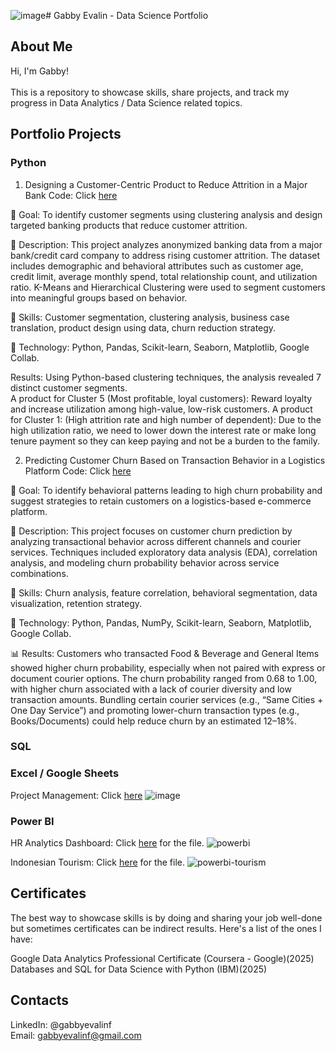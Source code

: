 ![image](https://github.com/user-attachments/assets/0f6b4649-49a5-4823-b69c-d20b5994af05)# Gabby Evalin - Data Science Portfolio

## About Me
Hi, I'm Gabby!<br>
<br>
This is a repository to showcase skills, share projects, and track my progress in Data Analytics / Data Science related topics.

## Portfolio Projects
### Python <br>
1. Designing a Customer-Centric Product to Reduce Attrition in a Major Bank
Code: Click [here](https://colab.research.google.com/drive/1RxFchVnNi3ryhdfbXdalMoGSFpyxStiO#scrollTo=FwyyftVZF3bV)

🎯 Goal:
To identify customer segments using clustering analysis and design targeted banking products that reduce customer attrition.

📌 Description:
This project analyzes anonymized banking data from a major bank/credit card company to address rising customer attrition. The dataset includes demographic and behavioral attributes such as customer age, credit limit, average monthly spend, total relationship count, and utilization ratio. K-Means and Hierarchical Clustering were used to segment customers into meaningful groups based on behavior. 

🧠 Skills:
Customer segmentation, clustering analysis, business case translation, product design using data, churn reduction strategy.

🧰 Technology:
Python, Pandas, Scikit-learn, Seaborn, Matplotlib, Google Collab.

Results:
Using Python-based clustering techniques, the analysis revealed 7 distinct customer segments. <br>
A product for Cluster 5 (Most profitable, loyal customers): Reward loyalty and increase utilization among high-value, low-risk customers.
A product for Cluster 1: (High attrition rate and high number of dependent): Due to the high utilization ratio, we need to lower down the interest rate or make long tenure payment so they can keep paying and not be a burden to the family.

2. Predicting Customer Churn Based on Transaction Behavior in a Logistics Platform
Code: Click [here](https://colab.research.google.com/drive/1zrt6A6vPVD5CnC3bDtQJvFDpgA2sipeO#scrollTo=ec7f4remdQV6)

🎯 Goal:
To identify behavioral patterns leading to high churn probability and suggest strategies to retain customers on a logistics-based e-commerce platform.

📌 Description:
This project focuses on customer churn prediction by analyzing transactional behavior across different channels and courier services. Techniques included exploratory data analysis (EDA), correlation analysis, and modeling churn probability behavior across service combinations.

🧠 Skills:
Churn analysis, feature correlation, behavioral segmentation, data visualization, retention strategy.

🧰 Technology:
Python, Pandas, NumPy, Scikit-learn, Seaborn, Matplotlib, Google Collab. 

📊 Results:
Customers who transacted Food & Beverage and General Items showed higher churn probability, especially when not paired with express or document courier options. 
The churn probability ranged from 0.68 to 1.00, with higher churn associated with a lack of courier diversity and low transaction amounts.
Bundling certain courier services (e.g., “Same Cities + One Day Service”) and promoting lower-churn transaction types (e.g., Books/Documents) could help reduce churn by an estimated 12–18%.

### SQL


### Excel / Google Sheets
Project Management: Click [here](https://docs.google.com/spreadsheets/d/1Rc-JlJTMtYJQsbfCm5EIYkNaKObmu8Kh/edit?usp=sharing&ouid=110071434876997872883&rtpof=true&sd=true)
![image](https://drive.google.com/file/d/1N5FTbh5-wjwfT-kg5-EwO7Or_WGFJ5jc/view?usp=drive_link)

### Power BI
HR Analytics Dashboard: Click [here](https://drive.google.com/file/d/1w6q6ASUC-g5kb1c1atO6AQHlHXw7qVoR/view?usp=sharing) for the file. 
![powerbi](https://drive.google.com/file/d/1sW_gt6bs2tO4G5JyyMccAXrxKiKnjSXb/view?usp=sharing)

Indonesian Tourism: Click [here](https://drive.google.com/file/d/1MwYS1VZB570G3gtKRmRB303FWGmp60Ei/view?usp=sharing) for the file.
![powerbi-tourism](https://drive.google.com/file/d/1jwc6CWZKNJitc0RbVJzSKlaQQV5KCbLx/view?usp=sharing)


## Certificates
The best way to showcase skills is by doing and sharing your job well-done but sometimes certificates can be indirect results. Here's a list of the ones I have: <br> 

Google Data Analytics Professional Certificate (Coursera - Google)(2025)
Databases and SQL for Data Science with Python (IBM)(2025)


## Contacts
LinkedIn: @gabbyevalinf <br>
Email: gabbyevalinf@gmail.com
